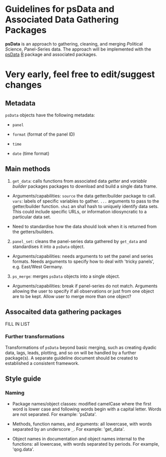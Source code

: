 Guidelines for psData and Associated Data Gathering Packages
===

**psData** is an approach to gathering, cleaning, and merging *P*olitical *S*cience, *P*anel-*S*eries data. The approach will be implemented with the [psData](https://github.com/rOpenGov/psData) [R](http://www.r-project.org/) package and associated packages. 

# Very early, feel free to edit/suggest changes #

## Metadata 

`psData` objects have the following metadata:

- `panel` 

- `format` (format of the panel ID)

- `time`

- `date` (time format)

## Main methods

1. `get_data`: calls functions from associated data *getter* and *variable builder* packages packages to download and build a single data frame. 

  - Arguments/capabilities: `source` the data getter/builder package to call. `vars`: labels of specific variables to gather. `...` arguments to pass to the getter/builder function. `sha1` an sha1 hash to uniquely identify data sets. This could include specific URLs, or information idiosyncratic to a particular data set. 
  
  - Need to standardise how the data should look when it is returned from the getters/builders.

2. `panel_set`: cleans the panel-series data gathered by `get_data` and standardises it into a `psData` object. 

  - Arguments/capabilities: needs arguments to set the panel and series formats. Needs arguments to specify how to deal with 'tricky panels', e.g. East/West Germany.
  
3. `ps_merge`: merges `psData` objects into a single object. 

  - Arguments/capabilities: break if panel-series do not match. Arguments allowing the user to specify if all observations or just from one object are to be kept. Allow user to merge more than one object? 


## Assocaited data gathering packages

FILL IN LIST

### Further transformations

Transformations of `psData` beyond basic merging, such as creating dyadic data, lags, leads, plotting, and so on will be handled by a further package(s). A separate guideline document should be created to established a consistent framework.

## Style guide

### Naming

- Package names/object classes: modified camelCase where the first word is lower case and following words begin with a capital letter. Words are not separated. For example: 'psData'.

- Methods, function names, and arguments: all lowercase, with words separated by an underscore `_`. For example: 'get_data'. 

- Object names in documentation and object names internal to the functions: all lowercase, with words separated by periods. For example, 'qog.data'.
